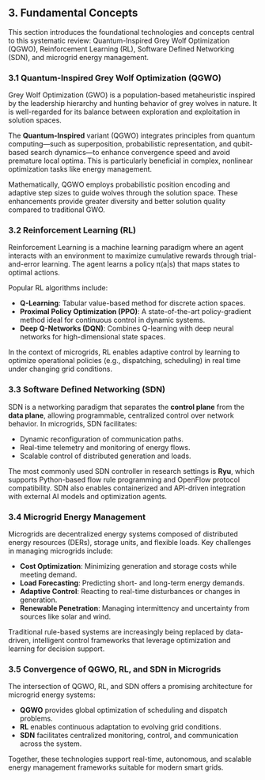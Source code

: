 ## 3. Fundamental Concepts

This section introduces the foundational technologies and concepts central to this systematic review: Quantum-Inspired Grey Wolf Optimization (QGWO), Reinforcement Learning (RL), Software Defined Networking (SDN), and microgrid energy management.

### 3.1 Quantum-Inspired Grey Wolf Optimization (QGWO)

Grey Wolf Optimization (GWO) is a population-based metaheuristic inspired by the leadership hierarchy and hunting behavior of grey wolves in nature. It is well-regarded for its balance between exploration and exploitation in solution spaces.

The **Quantum-Inspired** variant (QGWO) integrates principles from quantum computing—such as superposition, probabilistic representation, and qubit-based search dynamics—to enhance convergence speed and avoid premature local optima. This is particularly beneficial in complex, nonlinear optimization tasks like energy management.

Mathematically, QGWO employs probabilistic position encoding and adaptive step sizes to guide wolves through the solution space. These enhancements provide greater diversity and better solution quality compared to traditional GWO.

### 3.2 Reinforcement Learning (RL)

Reinforcement Learning is a machine learning paradigm where an agent interacts with an environment to maximize cumulative rewards through trial-and-error learning. The agent learns a policy π(a|s) that maps states to optimal actions.

Popular RL algorithms include:

- **Q-Learning**: Tabular value-based method for discrete action spaces.
- **Proximal Policy Optimization (PPO)**: A state-of-the-art policy-gradient method ideal for continuous control in dynamic systems.
- **Deep Q-Networks (DQN)**: Combines Q-learning with deep neural networks for high-dimensional state spaces.

In the context of microgrids, RL enables adaptive control by learning to optimize operational policies (e.g., dispatching, scheduling) in real time under changing grid conditions.

### 3.3 Software Defined Networking (SDN)

SDN is a networking paradigm that separates the **control plane** from the **data plane**, allowing programmable, centralized control over network behavior. In microgrids, SDN facilitates:

- Dynamic reconfiguration of communication paths.
- Real-time telemetry and monitoring of energy flows.
- Scalable control of distributed generation and loads.

The most commonly used SDN controller in research settings is **Ryu**, which supports Python-based flow rule programming and OpenFlow protocol compatibility. SDN also enables containerized and API-driven integration with external AI models and optimization agents.

### 3.4 Microgrid Energy Management

Microgrids are decentralized energy systems composed of distributed energy resources (DERs), storage units, and flexible loads. Key challenges in managing microgrids include:

- **Cost Optimization**: Minimizing generation and storage costs while meeting demand.
- **Load Forecasting**: Predicting short- and long-term energy demands.
- **Adaptive Control**: Reacting to real-time disturbances or changes in generation.
- **Renewable Penetration**: Managing intermittency and uncertainty from sources like solar and wind.

Traditional rule-based systems are increasingly being replaced by data-driven, intelligent control frameworks that leverage optimization and learning for decision support.

### 3.5 Convergence of QGWO, RL, and SDN in Microgrids

The intersection of QGWO, RL, and SDN offers a promising architecture for microgrid energy systems:

- **QGWO** provides global optimization of scheduling and dispatch problems.
- **RL** enables continuous adaptation to evolving grid conditions.
- **SDN** facilitates centralized monitoring, control, and communication across the system.

Together, these technologies support real-time, autonomous, and scalable energy management frameworks suitable for modern smart grids.

